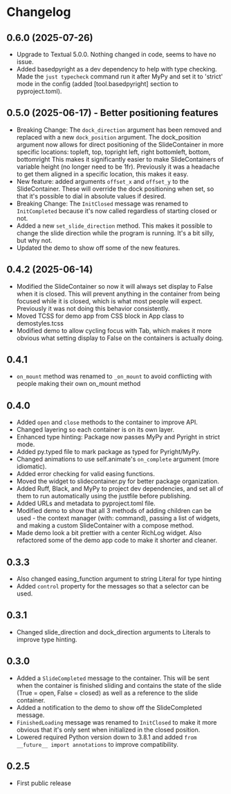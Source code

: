 # Changelog

## 0.6.0 (2025-07-26)

- Upgrade to Textual 5.0.0. Nothing changed in code, seems to have no issue.
- Added basedpyright as a dev dependency to help with type checking. Made the `just typecheck` command run it after MyPy and set it to 'strict' mode in the config (added [tool.basedpyright] section to pyproject.toml).

## 0.5.0 (2025-06-17) - Better positioning features

- Breaking Change: The `dock_direction` argument has been removed and replaced with a new `dock_position` argument. The dock_position argument now allows for direct positioning of the SlideContainer in more specific locations:
    topleft, top, topright
    left, right
    bottomleft, bottom, bottomright
This makes it significantly easier to make SlideContainers of variable height (no longer need to be 1fr). Previously it was a headache to get them aligned in a specific location, this makes it easy.
- New feature: added arguments `offset_x` and `offset_y` to the SlideContainer. These will override the dock positioning when set, so that it's possible to dial in absolute values if desired.
- Breaking Change: The `InitClosed` message was renamed to `InitCompleted` because it's now called regardless of starting closed or not.
- Added a new `set_slide_direction` method. This makes it possible to change the slide direction while the program is running. It's a bit silly, but why not.
- Updated the demo to show off some of the new features.

## 0.4.2 (2025-06-14)

- Modified the SlideContainer so now it will always set display to False when it is closed. This will prevent anything in the container from being focused while it is closed, which is what most people will expect. Previously it was not doing this behavior consistently.
- Moved TCSS for demo app from CSS block in App class to demostyles.tcss
- Modified demo to allow cycling focus with Tab, which makes it more obvious what setting display to False on the containers is actually doing.

## 0.4.1

- `on_mount` method was renamed to `_on_mount` to avoid conflicting with people making their own on_mount method

## 0.4.0

- Added `open` and `close` methods to the container to improve API.
- Changed layering so each container is on its own layer.
- Enhanced type hinting: Package now passes MyPy and Pyright in strict mode.
- Added py.typed file to mark package as typed for Pyright/MyPy.
- Changed animations to use self.animate's `on_complete` argument (more idiomatic).
- Added error checking for valid easing functions.
- Moved the widget to slidecontainer.py for better package organization.
- Added Ruff, Black, and MyPy to project dev dependencies, and set all of them to run automatically using the justfile before publishing.
- Added URLs and metadata to pyproject.toml file.
- Modified demo to show that all 3 methods of adding children can be used - the context manager (with: command), passing a list of widgets, and making a custom SlideContainer with a compose method.
- Made demo look a bit prettier with a center RichLog widget. Also refactored some of the demo app code to make it shorter and cleaner.

## 0.3.3

- Also changed easing_function argument to string Literal for type hinting
- Added `control` property for the messages so that a selector can be used.

## 0.3.1

- Changed slide_direction and dock_direction arguments to Literals to improve type hinting.

## 0.3.0

- Added a `SlideCompleted` message to the container. This will be sent when the container is finished sliding and contains the state of the slide (True = open, False = closed) as well as a reference to the slide container.
- Added a notification to the demo to show off the SlideCompleted message.
- `FinishedLoading` message was renamed to `InitClosed` to make it more obvious that it's only sent when initialized in the closed position.
- Lowered required Python version down to 3.8.1 and added `from __future__ import annotations` to improve compatibility.

## 0.2.5

- First public release
